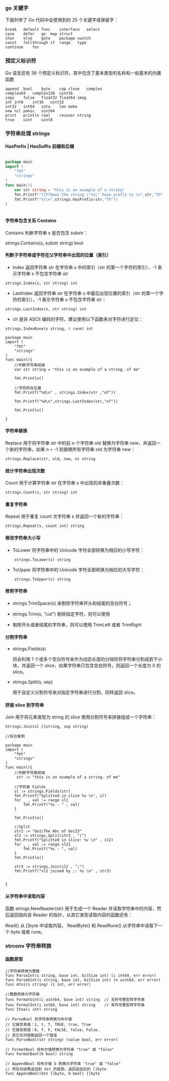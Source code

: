 
### go 关键字

下面列举了 Go 代码中会使用到的 25 个关键字或保留字：

```
break	default	func	interface	select
case	defer	go	map	struct
chan	else	goto	package	switch
const	fallthrough	if	range	type
continue	for	

```

### 预定义标识符
Go 语言还有 36 个预定义标识符，其中包含了基本类型的名称和一些基本的内置函数

```
append	bool	byte	cap	close	complex
complex64	complex128	uint16
copy	false	float32	float64	imag	
int	int8	int16	uint32
int32	int64	iota	len	make	
new	nil	panic	uint64
print	println	real	recover	string	
true	uint	uint8

```

### 字符串处理 strings

#### HasPrefix | HasSuffix  前缀和后缀

```go

package main
import (
	"fmt"
	"strings"
)
func main(){
	var str string = "this is an example of a string"
	fmt.Printf("T/F?Does the string \"%s\" have prefix %s \n",str,"Th")
	fmt.Printf("%t\n",strings.HasPrefix(str,"Th"))
}



```

#### 字符串包含关系 Contains

Contains 判断字符串 s 是否包含 substr：

strings.Contains(s, substr string) bool


#### 判断子字符串或字符在父字符串中出现的位置（索引）

- Index 返回字符串 str 在字符串 s 中的索引（str 的第一个字符的索引），-1 表示字符串 s 不包含字符串 str

```
strings.Index(s, str string) int

```

- LastIndex 返回字符串 str 在字符串 s 中最后出现位置的索引（str 的第一个字符的索引），-1 表示字符串 s 不包含字符串 str：

```
strings.LastIndex(s, str string) int
```

- ch 是非 ASCII 编码的字符，建议使用以下函数来对字符进行定位：

```
strings.IndexRune(s string, r rune) int
```

```
package main
import (
	"fmt"
	"strings"
)
func main(){
	//判断字符串前缀
	var str string = "this is an example of a string. of me"

	fmt.Println()

	//字符所在位置
	fmt.Printf("%d\n" , strings.Index(str ,"of"))

	fmt.Printf("%d\n",strings.LastIndex(str,"of"))

	fmt.Println()

}

```

#### 字符串替换

Replace 用于将字符串 str 中的前 n 个字符串 old 替换为字符串 new，并返回一个新的字符串，如果 n = -1 则替换所有字符串 old 为字符串 new：

```
strings.Replace(str, old, new, n) string
```

#### 统计字符串出现次数

Count 用于计算字符串 str 在字符串 s 中出现的非重叠次数：

```
strings.Count(s, str string) int
```

#### 重复字符串

Repeat 用于重复 count 次字符串 s 并返回一个新的字符串：

```
strings.Repeat(s, count int) string

```

#### 修改字符串大小写

- ToLower 将字符串中的 Unicode 字符全部转换为相应的小写字符：

```
    strings.ToLower(s) string
```

- ToUpper 将字符串中的 Unicode 字符全部转换为相应的大写字符：

```
    strings.ToUpper(s) string
```

#### 修剪字符串

- strings.TrimSpace(s)
来剔除字符串开头和结尾的空白符号；

- strings.Trim(s, "cut") 剔除指定字符，则可以使用

- 剔除开头或者结尾的字符串，则可以使用 
TrimLeft 或者 TrimRight 

#### 分割字符串

- strings.Fields(s) 

    将会利用 1 个或多个空白符号来作为动态长度的分隔符将字符串分割成若干小块，并返回一个 slice，如果字符串只包含空白符号，则返回一个长度为 0 的 slice。

- strings.Split(s, sep)

    用于自定义分割符号来对指定字符串进行分割，同样返回 slice。

#### 拼接 slice 到字符串

Join 用于将元素类型为 string 的 slice 使用分割符号来拼接组成一个字符串：

```
Strings.Join(sl []string, sep string)
```

```
//综合案例

package main
import (
	"fmt"
	"strings"
)
func main(){
	//判断字符串前缀
	 str := "this is an example of a string. of me"

	//字符串 Fields
	sl := strings.Fields(str)
	fmt.Printf("Splitted in clice %v \n", sl)
	for _ , val := range sl{
		fmt.Printf("%s - " , val)
	}

	fmt.Println()

	//Split
	str2 := "Go1|The Abc of Go|23"
	sl2 := strings.Split(str2 , "|")
	fmt.Printf("Splitted in slice: %v \n" , sl2)
	for _ , val := range sl2{
		fmt.Printf("%s - ", val)
	}
	fmt.Println()

	str3 := strings.Join(sl2 , ";")
	fmt.Printf("sl2 joined by ;: %s \n" , str3)


}

```

#### 从字符串中读取内容

函数 strings.NewReader(str) 用于生成一个 Reader 并读取字符串中的内容，然后返回指向该 Reader 的指针，从其它类型读取内容的函数还有：

Read() 从 []byte 中读取内容。
ReadByte() 和 ReadRune() 从字符串中读取下一个 byte 或者 rune。


### strconv 字符串转换

#### 函数原型

```
//字符串转换为整数
func ParseInt(s string, base int, bitSize int) (i int64, err error)
func ParseUint(s string, base int, bitSize int) (n uint64, err error)
func Atoi(s string) (i int, err error)

//整数转换为字符串
func FormatUint(i uint64, base int) string  // 无符号整型转字符串
func FormatInt(i int64, base int) string    // 有符号整型转字符串
func Itoa(i int) string

// ParseBool 将字符串转换为布尔值
// 它接受真值：1, t, T, TRUE, true, True
// 它接受假值：0, f, F, FALSE, false, False.
// 其它任何值都返回一个错误
func ParseBool(str string) (value bool, err error)

// FormatBool 将布尔值转换为字符串 "true" 或 "false"
func FormatBool(b bool) string

// AppendBool 将布尔值 b 转换为字符串 "true" 或 "false"
// 然后将结果追加到 dst 的尾部，返回追加后的 []byte
func AppendBool(dst []byte, b bool) []byte

```









